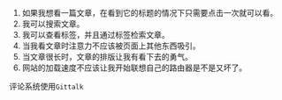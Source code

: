 1. 如果我想看一篇文章，在看到它的标题的情况下只需要点击一次就可以看。
2. 我可以搜索文章。 
3. 我可以查看标签，并且通过标签检索文章。
4. 当我看文章时注意力不应该被页面上其他东西吸引。
5. 当文章很长时，文章的排版让我有看下去的勇气。
6. 网站的加载速度不应该让我开始联想自己的路由器是不是又坏了。



评论系统使用`Gittalk` 